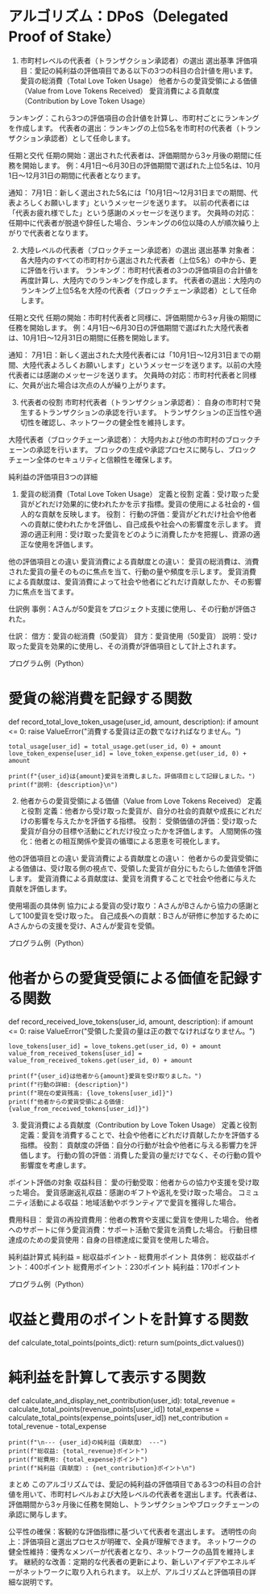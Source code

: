 # アルゴリズム：DPoS（Delegated Proof of Stake）
1. 市町村レベルの代表者（トランザクション承認者）の選出
選出基準
評価項目：愛記の純利益の評価項目である以下の3つの科目の合計値を用います。
愛貨の総消費（Total Love Token Usage）
他者からの愛貨受領による価値（Value from Love Tokens Received）
愛貨消費による貢献度（Contribution by Love Token Usage）

ランキング：これら3つの評価項目の合計値を計算し、市町村ごとにランキングを作成します。
代表者の選出：ランキングの上位5名を市町村の代表者（トランザクション承認者）として任命します。

任期と交代
任期の開始：選出された代表者は、評価期間から3ヶ月後の期間に任務を開始します。
例：4月1日〜6月30日の評価期間で選ばれた上位5名は、10月1日〜12月31日の期間に代表者となります。

通知：
7月1日：新しく選出された5名には「10月1日〜12月31日までの期間、代表よろしくお願いします」というメッセージを送ります。
以前の代表者には「代表お疲れ様でした」という感謝のメッセージを送ります。
欠員時の対応：任期中に代表者が脱退や辞任した場合、ランキングの6位以降の人が順次繰り上がりで代表者となります。

2. 大陸レベルの代表者（ブロックチェーン承認者）の選出
選出基準
対象者：各大陸内のすべての市町村から選出された代表者（上位5名）の中から、更に評価を行います。
ランキング：市町村代表者の3つの評価項目の合計値を再度計算し、大陸内でのランキングを作成します。
代表者の選出：大陸内のランキング上位5名を大陸の代表者（ブロックチェーン承認者）として任命します。

任期と交代
任期の開始：市町村代表者と同様に、評価期間から3ヶ月後の期間に任務を開始します。
例：4月1日〜6月30日の評価期間で選ばれた大陸代表者は、10月1日〜12月31日の期間に任務を開始します。

通知：
7月1日：新しく選出された大陸代表者には「10月1日〜12月31日までの期間、大陸代表よろしくお願いします」というメッセージを送ります。以前の大陸代表者には感謝のメッセージを送ります。
欠員時の対応：市町村代表者と同様に、欠員が出た場合は次点の人が繰り上がります。

3. 代表者の役割
市町村代表者（トランザクション承認者）：
自身の市町村で発生するトランザクションの承認を行います。
トランザクションの正当性や適切性を確認し、ネットワークの健全性を維持します。

大陸代表者（ブロックチェーン承認者）：
大陸内および他の市町村のブロックチェーンの承認を行います。
ブロックの生成や承認プロセスに関与し、ブロックチェーン全体のセキュリティと信頼性を確保します。

純利益の評価項目3つの詳細
1. 愛貨の総消費（Total Love Token Usage）
定義と役割
定義：受け取った愛貨がどれだけ効果的に使われたかを示す指標。愛貨の使用による社会的・個人的な貢献を反映します。
役割：
行動の評価：愛貨がどれだけ社会や他者への貢献に使われたかを評価し、自己成長や社会への影響度を示します。
資源の適正利用：受け取った愛貨をどのように消費したかを把握し、資源の適正な使用を評価します。

他の評価項目との違い
愛貨消費による貢献度との違い：
愛貨の総消費は、消費された愛貨の量そのものに焦点を当て、行動の量や頻度を示します。
愛貨消費による貢献度は、愛貨消費によって社会や他者にどれだけ貢献したか、その影響力に焦点を当てます。

仕訳例
事例：Aさんが50愛貨をプロジェクト支援に使用し、その行動が評価された。

仕訳：
借方：愛貨の総消費（50愛貨）
貸方：愛貨使用（50愛貨）
説明：受け取った愛貨を効果的に使用し、その消費が評価項目として計上されます。

プログラム例（Python）
# 愛貨の総消費を記録する関数
def record_total_love_token_usage(user_id, amount, description):
    if amount <= 0:
        raise ValueError("消費する愛貨は正の数でなければなりません。")
    
    total_usage[user_id] = total_usage.get(user_id, 0) + amount
    love_token_expense[user_id] = love_token_expense.get(user_id, 0) + amount
    
    print(f"{user_id}は{amount}愛貨を消費しました。評価項目として記録しました。")
    print(f"説明: {description}\n")

2. 他者からの愛貨受領による価値（Value from Love Tokens Received）
定義と役割
定義：他者から受け取った愛貨が、自分の社会的貢献や成長にどれだけの影響を与えたかを評価する指標。
役割：
受領価値の評価：受け取った愛貨が自分の目標や活動にどれだけ役立ったかを評価します。
人間関係の強化：他者との相互関係や愛貨の循環による恩恵を可視化します。

他の評価項目との違い
愛貨消費による貢献度との違い：
他者からの愛貨受領による価値は、受け取る側の視点で、受領した愛貨が自分にもたらした価値を評価します。
愛貨消費による貢献度は、愛貨を消費することで社会や他者に与えた貢献を評価します。

使用場面の具体例
協力による愛貨の受け取り：AさんがBさんから協力の感謝として100愛貨を受け取った。
自己成長への貢献：Bさんが研修に参加するためにAさんからの支援を受け、Aさんが愛貨を受領。

プログラム例（Python）
# 他者からの愛貨受領による価値を記録する関数
def record_received_love_tokens(user_id, amount, description):
    if amount <= 0:
        raise ValueError("受領した愛貨の量は正の数でなければなりません。")
    
    love_tokens[user_id] = love_tokens.get(user_id, 0) + amount
    value_from_received_tokens[user_id] = value_from_received_tokens.get(user_id, 0) + amount
    
    print(f"{user_id}は他者から{amount}愛貨を受け取りました。")
    print(f"行動の詳細: {description}")
    print(f"現在の愛貨残高: {love_tokens[user_id]}")
    print(f"他者からの愛貨受領による価値: {value_from_received_tokens[user_id]}")

3. 愛貨消費による貢献度（Contribution by Love Token Usage）
定義と役割
定義：愛貨を消費することで、社会や他者にどれだけ貢献したかを評価する指標。
役割：
貢献度の評価：自分の行動が社会や他者に与える影響力を評価します。
行動の質の評価：消費した愛貨の量だけでなく、その行動の質や影響度を考慮します。

ポイント評価の対象
収益科目：
愛の行動受取：他者からの協力や支援を受け取った場合。
愛貨感謝返礼収益：感謝のギフトや返礼を受け取った場合。
コミュニティ活動による収益：地域活動やボランティアで愛貨を獲得した場合。

費用科目：
愛貨の再投資費用：他者の教育や支援に愛貨を使用した場合。
他者へのサポートに伴う愛貨消費：サポート活動で愛貨を消費した場合。
行動目標達成のための愛貨使用：自身の目標達成に愛貨を使用した場合。

純利益計算式
純利益 = 総収益ポイント - 総費用ポイント
具体例：
総収益ポイント：400ポイント
総費用ポイント：230ポイント
純利益：170ポイント

プログラム例（Python）
# 収益と費用のポイントを計算する関数
def calculate_total_points(points_dict):
    return sum(points_dict.values())

# 純利益を計算して表示する関数
def calculate_and_display_net_contribution(user_id):
    total_revenue = calculate_total_points(revenue_points[user_id])
    total_expense = calculate_total_points(expense_points[user_id])
    net_contribution = total_revenue - total_expense

    print(f"\n--- {user_id}の純利益（貢献度） ---")
    print(f"総収益: {total_revenue}ポイント")
    print(f"総費用: {total_expense}ポイント")
    print(f"純利益（貢献度）: {net_contribution}ポイント\n")
まとめ
このアルゴリズムでは、愛記の純利益の評価項目である3つの科目の合計値を用いて、市町村レベルおよび大陸レベルの代表者を選出します。代表者は、評価期間から3ヶ月後に任務を開始し、トランザクションやブロックチェーンの承認に関与します。

公平性の確保：客観的な評価指標に基づいて代表者を選出します。
透明性の向上：評価項目と選出プロセスが明確で、全員が理解できます。
ネットワークの健全性維持：優秀なメンバーが代表者となり、ネットワークの品質を維持します。
継続的な改善：定期的な代表者の更新により、新しいアイデアやエネルギーがネットワークに取り入れられます。
以上が、アルゴリズムと評価項目の詳細な説明です。